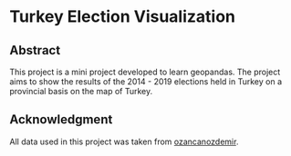# Turkey Election Visualization
## Abstract
This project is a mini project developed to learn geopandas. The project aims to show the results of the 2014 - 2019 elections held in Turkey on a provincial basis on the map of Turkey.

## Acknowledgment 
All data used in this project was taken from [ozancanozdemir](https://github.com/ozancanozdemir).
